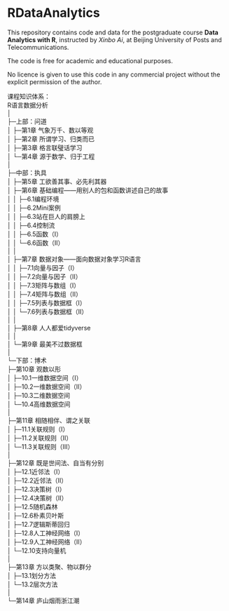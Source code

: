 # RDataAnalytics

This repository contains code and data for the postgraduate course **Data Analytics with R**, instructed by *Xinbo Ai*, at Beijing University of Posts and Telecommunications.

The code is free for academic and educational purposes.

No licence is given to use this code in any commercial project without the explicit permission of the author.

课程知识体系：<br>
R语言数据分析<br>
│  <br>
├─上部：问道<br>
│ ├─第1章 气象万千、数以等观<br>
│ ├─第2章 所谓学习、归类而已<br>
│ ├─第3章 格言联璧话学习<br>
│ └─第4章 源于数学、归于工程<br>
│      <br>
├─中部：执具<br>
│ ├─第5章 工欲善其事、必先利其器<br>
│ ├─第6章 基础编程——用别人的包和函数讲述自己的故事<br>
│ │ ├─6.1编程环境<br>
│ │ ├─6.2Mini案例<br>
│ │ ├─6.3站在巨人的肩膀上<br>
│ │ ├─6.4控制流<br>
│ │ ├─6.5函数（I）<br>
│ │ └─6.6函数（II）<br>
│ │<br>
│ ├─第7章 数据对象——面向数据对象学习R语言<br>
│ │ ├─7.1向量与因子（I）<br>
│ │ ├─7.2向量与因子（II）<br>
│ │ ├─7.3矩阵与数组（I）<br>
│ │ ├─7.4矩阵与数组（II）<br>
│ │ ├─7.5列表与数据框（I）<br>
│ │ └─7.6列表与数据框（II）<br>
│ │<br>
│ ├─第8章 人人都爱tidyverse<br>
│ │<br>
│ └─第9章 最美不过数据框<br>
│ <br>
└─下部：博术<br>
  ├─第10章 观数以形<br>
  │ ├─10.1一维数据空间（I）<br>
  │ ├─10.2一维数据空间（II）<br>
  │ ├─10.3二维数据空间<br>
  │ └─10.4高维数据空间<br>
  │<br>
  ├─第11章 相随相伴、谓之关联<br>
  │ ├─11.1关联规则（I）<br>
  │ ├─11.2关联规则（II）<br>
  │ └─11.3关联规则（III）<br>
  │<br>
  ├─第12章 既是世间法、自当有分别<br>
  │ ├─12.1近邻法（I）<br>
  │ ├─12.2近邻法（II）<br>
  │ ├─12.3决策树（I）<br>
  │ ├─12.4决策树（II）<br>
  │ ├─12.5随机森林<br>
  │ ├─12.6朴素贝叶斯<br>
  │ ├─12.7逻辑斯蒂回归<br>
  │ ├─12.8人工神经网络（I）<br>
  │ ├─12.9人工神经网络（II）<br>
  │ └─12.10支持向量机<br>
  │<br>
  ├─第13章 方以类聚、物以群分<br>
  │ ├─13.1划分方法<br>
  │ └─13.2层次方法<br>
  │<br>
  └─第14章 庐山烟雨浙江潮<br>
